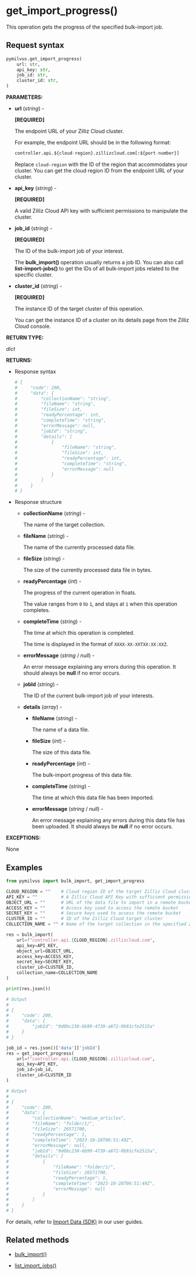 # get_import_progress()

This operation gets the progress of the specified bulk-import job.

## Request syntax

```python
pymilvus.get_import_progress(
    url: str,
    api_key: str,
    job_id: str,
    cluster_id: str,
)
```

**PARAMETERS:**

- **url** (*string*) -

    **[REQUIRED]**

    The endpoint URL of your Zilliz Cloud cluster. 

    For example, the endpoint URL should be in the following format:

    ```python
    controller.api.${cloud-region}.zillizcloud.com[:${port-number}] 
    ```

    Replace `cloud-region` with the ID of the region that accommodates your cluster. You can get the cloud region ID from the endpoint URL of your cluster.

- **api_key** (*string*) -

    **[REQUIRED]**

    A valid Zilliz Cloud API key with sufficient permissions to manipulate the cluster.

- **job_id** (*string*) -

    **[REQUIRED]**

    The ID of the bulk-import job of your interest. 

    The **bulk_import()** operation usually returns a job ID. You can also call **list-import-jobs()** to get the IDs of all bulk-import jobs related to the specific cluster.

- **cluster_id** (*string*) -

    **[REQUIRED]**

    The instance ID of the target cluster of this operation.

    You can get the instance ID of a cluster on its details page from the Zilliz Cloud console.

**RETURN TYPE:**

*dict*

**RETURNS:**

- Response syntax

    ```python
    # {
    #     "code": 200,
    #     "data": {
    #         "collectionName": "string",
    #         "fileName": "string",
    #         "fileSize": int,
    #         "readyPercentage": int,
    #         "completeTime": "string",
    #         "errorMessage": null,
    #         "jobId": "string",
    #         "details": [
    #             {
    #                 "fileName": "string",
    #                 "fileSize": int,
    #                 "readyPercentage": int,
    #                 "completeTime": "string",
    #                 "errorMessage": null
    #             }
    #         ]
    #     }
    # }
    ```

- Response structure

    - **collectionName** (*string*) -

        The name of the target collection.

    - **fileName** (*string*) -

        The name of the currently processed data file.

    - **fileSize** (*string*) -

        The size of the currently processed data file in bytes.

    - **readyPercentage** (*int*) -

        The progress of the current operation in floats. 

        The value ranges from `0` to `1`, and stays at `1` when this operation completes.

    - **completeTime** (*string*) -

        The time at which this operation is completed.

        The time is displayed in the format of `XXXX-XX-XXTXX:XX:XXZ`.

    - **errorMessage** (*string* / *null*) -

        An error message explaining any errors during this operation. It should always be **null** if no error occurs.

    - **jobId** (*string*) -

        The ID of the current bulk-import job of your interests.

    - **details** (*array*) -

        - **fileName** (*string*) -

            The name of a data file.

        - **fileSize** (*int*) -

            The size of this data file.

        - **readyPercentage** (*int*) -

            The bulk-import progress of this data file.

        - **completeTime** (*string*) -

            The time at which this data file has been imported.

        - **errorMessage** (*string* / *null*) - 

            An error message explaining any errors during this data file has been uploaded. It should always be **null** if no error occurs.

**EXCEPTIONS:**

None

## Examples

```python
from pymilvus import bulk_import, get_import_progress

CLOUD_REGION = ""    # Cloud region ID of the target Zilliz Cloud cluster
API_KEY = ""         # A Zilliz Cloud API Key with sufficient permissions
OBJECT_URL = ""      # URL of the data file to import in a remote bucket
ACCESS_KEY = ""      # Access key used to access the remote bucket
SECRET_KEY = ""      # Secure keys used to access the remote bucket
CLUSTER_ID = ""      # ID of the Zilliz Cloud target cluster
COLLECTION_NAME = "" # Name of the target collection in the specified Zilliz Cloud cluster

res = bulk_import(
    url=f"controller.api.{CLOUD_REGION}.zillizcloud.com",
    api_key=API_KEY,
    object_url=OBJECT_URL,
    access_key=ACCESS_KEY,
    secret_key=SECRET_KEY,
    cluster_id=CLUSTER_ID,
    collection_name=COLLECTION_NAME
)

print(res.json())

# Output
#
# {
#     "code": 200,
#     "data": {
#         "jobId": "9d0bc230-6b99-4739-a872-0b91cfe2515a"
#     }
# }

job_id = res.json()['data']['jobId']
res = get_import_progress(
    url=f"controller.api.{CLOUD_REGION}.zillizcloud.com",
    api_key=API_KEY,
    job_id=job_id,
    cluster_id=CLUSTER_ID
)

# Output
#
# {
#     "code": 200,
#     "data": {
#         "collectionName": "medium_articles",
#         "fileName": "folder/1/",
#         "fileSize": 26571700,
#         "readyPercentage": 1,
#         "completeTime": "2023-10-28T06:51:49Z",
#         "errorMessage": null,
#         "jobId": "9d0bc230-6b99-4739-a872-0b91cfe2515a",
#         "details": [
#             {
#                 "fileName": "folder/1/",
#                 "fileSize": 26571700,
#                 "readyPercentage": 1,
#                 "completeTime": "2023-10-28T06:51:49Z",
#                 "errorMessage": null
#             }
#         ]
#     }
# }
```

For details, refer to [Import Data (SDK)]() in our user guides.

## Related methods

- [bulk_import()](bulk_import.md)

- [list_import_jobs()](list_import_jobs.md)

